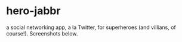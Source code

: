 # hero-jabbr
a social networking app, a la Twitter, for superheroes (and villians, of course!).
Screenshots below.

